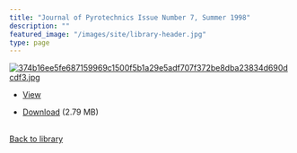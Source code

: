 ```yaml
---
title: "Journal of Pyrotechnics Issue Number 7, Summer 1998"
description: ""
featured_image: "/images/site/library-header.jpg"
type: page
---
```


<a href="" target="_blank">![374b16ee5fe687159969c1500f5b1a29e5adf707f372be8dba23834d690dcdf3.jpg](/images/library/374b16ee5fe687159969c1500f5b1a29e5adf707f372be8dba23834d690dcdf3.jpg)</a>
* <a href="" target="_blank">View</a>

* [Download]() (2.79 MB)

<br />[Back to library](/library/)
